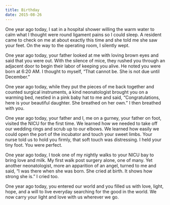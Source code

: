 ```yaml
---
title: Birthday
date: 2015-08-26
---
```


One year ago today, I sat in a hospital shower willing the warm water to calm what I thought were round ligament pains so I could sleep.  A resident came to check on me at about exactly this time and she told me she saw your feet.  On the way to the operating room, I silently wept.

One year ago today, your father looked at me with loving brown eyes and said that you were out.  With the silence of mice, they rushed you through an adjacent door to begin their labor of keeping you alive.  He noted you were born at 6:20 AM.  I thought to myself, “That cannot be.  She is not due until December.”  

One year ago today, while they put the pieces of me back together and counted surgical instruments, a kind neonatologist brought you on a warming bed, nestled in a pink baby hat to me and said, “Congratulations, here is your beautiful daughter.  She breathed on her own.”  I then breathed with you.

One year ago today, your father and I, me on a gurney, your father on foot, visited the NICU for the first time.  We learned how we needed to take off our wedding rings and scrub up to our elbows.  We learned how easily we could open the port of the incubator and touch your sweet limbs.  Your nurse told us to hold you firmly, that soft touch was distressing.  I held your tiny foot. You were perfect.

One year ago today, I took one of my nightly walks to your NICU bay to bring love and milk. My first walk post surgery alone, one of many.  Yet another neonatologist, more an apparition of an angel, turned to me and said, “I was there when she was born.  She cried at birth.  It shows how strong she is.”  I cried too.

One year ago today, you entered our world and you filled us with love, light, hope, and a will to live everyday searching for the good in the world.  We now carry your light and love with us wherever we go.
